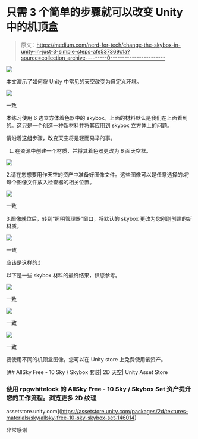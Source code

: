 # 只需 3 个简单的步骤就可以改变 Unity 中的机顶盒

> 原文：<https://medium.com/nerd-for-tech/change-the-skybox-in-unity-in-just-3-simple-steps-afe537369c1a?source=collection_archive---------0----------------------->

![](img/d80d3500c1f64cd874488624e602650d.png)

本文演示了如何将 Unity 中常见的天空改变为自定义环境。

![](img/44891dd560385a5c5037b425524a0213.png)

一致

本练习使用 6 边立方体着色器中的 skybox。上面的材料默认是我们在上面看到的。这只是一个创造一种新材料并将其应用到 skybox 立方体上的问题。

请沿着这组步骤，改变天空将是轻而易举的事。

1.  在资源中创建一个材质，并将其着色器更改为 6 面天空框。

![](img/76a3c096fe847e2b1b860b71d8b999c6.png)

2.请在您想要用作天空的资产中准备好图像文件。这些图像可以是任意选择的:将每个图像文件放入检查器的相关位置。

![](img/618b109d5f79ef277eae46efaeefec8b.png)

一致

3.图像就位后，转到“照明管理器”窗口，将默认的 skybox 更改为您刚刚创建的新材质。

![](img/420a825555fb224d5e8dc45ec7f191e7.png)

一致

应该是这样的:)

以下是一些 skybox 材料的最终结果，供您参考。

![](img/080ee36915b5a296e3fa59a262f8bbb5.png)

一致

![](img/4e60cb929578b47babd173e9c8ff8828.png)

一致

![](img/c8982d3b45bfea66812110a0b322eee1.png)

一致

要使用不同的机顶盒图像，您可以在 Unity store 上免费使用该资产。

[](https://assetstore.unity.com/packages/2d/textures-materials/sky/allsky-free-10-sky-skybox-set-146014) [## AllSky Free - 10 Sky / Skybox 套装| 2D 天空| Unity Asset Store

### 使用 rpgwhitelock 的 AllSky Free - 10 Sky / Skybox Set 资产提升您的工作流程。浏览更多 2D 纹理

assetstore.unity.com](https://assetstore.unity.com/packages/2d/textures-materials/sky/allsky-free-10-sky-skybox-set-146014) 

非常感谢